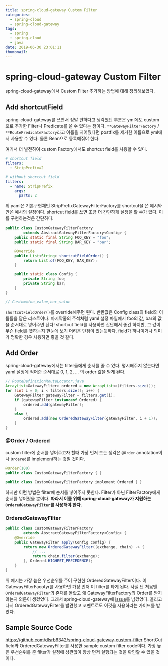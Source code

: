 ```yaml
---
title: spring-cloud-gateway Custom Filter
categories:
  - spring-cloud
  - spring-cloud-gateway
tags:
  - spring
  - spring-cloud
  - java
date: 2019-06-30 23:01:11
thumbnail:
---
```


# spring-cloud-gateway Custom Filter

spring-cloud-gateway에서 Custom Filter 추가하는 방법에 대해 정리해보았다.

## Add shortcutField
spring-cloud-gateway를 쓰면서 정말 편하다고 생각했던 부분은 yml에도 custom으로 추가한 Filter나 Predicate를 쓸 수 있다는 점이다.
`**GatewayFilterFactory` / `**RoutePredicateFactory`라고 이름을 지어줬다면 postfix를 제거한 이름으로 yml에서 사용할 수 있다. 물론 Bean으로 등록해줘야 한다.

여기서 더 발전하여 custom Factory에서도 shortcut field를 사용할 수 있다.
```yaml
# shortcut field
filters:
  - StripPrefix=2

# without shortcut field
filters:
  - name: StripPrefix
    args:
      parts: 2
```
위 yaml은 기본구현체인 StripPrefixGatewayFilterFactory를 shortcut을 쓴 예시와 안쓴 예시의 설정이다. shortcut field를 쓰면 조금 더 간단하게 설정을 할 수가 있다.
이를 구현하는것은 간단하다.
```java
public class CustomGatewayFilterFactory 
        extends AbstractGatewayFilterFactory<Config> {
    public static final String FOO_KEY = "foo";
    public static final String BAR_KEY = "bar";

    @Override
    public List<String> shortcutFieldOrder() {
        return List.of(FOO_KEY, BAR_KEY);
    }

    public static class Config {
        private String foo;
        private String bar;
    }
}

// Custom=foo_value,bar_value
```
`shortcutFieldOrder()`를 override해주면 된다. 반환값은 Config class의 field의 이름들을 담은 리스트이다. 마지막줄의 주석처럼 yaml 설정 파일에서 foo의 값, bar의 값을 순서대로 넣어주면 된다!
shortcut field를 사용하면 간단해서 좋긴 하지만, 그 값이 무슨 field를 뜻하는지 한눈에 보기 어려운 단점이 있는듯하다. field가 하나이거나 의미가 명확한 경우 사용하면 좋을 것 같다.

## Add Order
spring-cloud-gateway에서는 filter들에게 순서를 줄 수 있다. 명시해주지 않는다면 yaml 설정에 적어준 순서대로 0, 1, 2, ... 의 order 값을 받게 된다. 
```java
// RouteDefinitionRouteLocator.java
ArrayList<GatewayFilter> ordered = new ArrayList<>(filters.size());
for (int i = 0; i < filters.size(); i++) {
	GatewayFilter gatewayFilter = filters.get(i);
	if (gatewayFilter instanceof Ordered) {
		ordered.add(gatewayFilter);
	}
	else {
		ordered.add(new OrderedGatewayFilter(gatewayFilter, i + 1));
	}
}
```

### @Order / Ordered
custom filter에 순서를 넣어주고자 할때 가장 먼저 드는 생각은 `@Order` annotation이나 `Ordered`를 implement하는 것일 것이다.
```java
@Order(100)
public class CustomGatewayFilterFactory { }

public class CustomGatewayFilterFactory implement Ordered { }
```
하지만 이런 방법은 filter에 순서를 넣어주지 못한다. Filter가 아닌 FilterFactory에게 순서를 넣어줬을 뿐이다. **따라서 이를 위해 spring-cloud-gateway가 지원하는 `OrderedGatewayFilter`를 사용해야 한다.**

### OrderedGatewayFilter
```java
public class CustomGatewayFilterFactory 
        extends AbstractGatewayFilterFactory<Config> {
    @Override
    public GatewayFilter apply(Config config) {
        return new OrderedGatewayFilter((exchange, chain) -> {
            // ...
            return chain.filter(exchange);
        }, Ordered.HIGHEST_PRECEDENCE);
    }
}
```
위 예시는 가장 높은 우선순위를 주어 구현한 OrderedGatewayFilter이다. 이 GatewayFilterFacotyr를 사용하면 가장 먼저 이 filter를 타게 된다.
사실 난 처음엔 `OrderedGatewayFilter`의 존재를 몰랐고 왜 GatewayFilterFactory의 Order를 받지 않는지 의문이 생겼었다. 그래서 spring-cloud-gateway에 [issue](https://github.com/spring-cloud/spring-cloud-gateway/issues/1122)를 남겼었다. 올리고나서 OrderedGatewayFilter를 발견했고 코멘트로도 이것을 사용하라는 가이드를 받았다.

## Sample Source Code
https://github.com/dlsrb6342/spring-cloud-gateway-custom-filter
ShortCut field와 OrderedGatewayFilter를 사용한 sample custom filter code이다. 가장 높은 우선순위를 준 filter가 설정에 상관없이 항상 먼저 실행되는 것을 확인할 수 있을 것이다.

